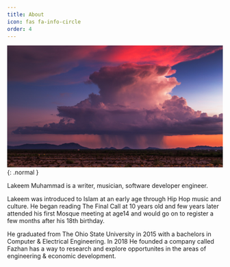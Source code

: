 ```yaml
---
title: About
icon: fas fa-info-circle
order: 4
---
```



![Desktop View](/assets/img/about-temp.jpeg){: .normal }

Lakeem Muhammad is a writer, musician, software developer engineer.  

Lakeem was introduced to Islam at an early age through Hip Hop music and culture. He began reading The Final Call at 10 years old and few years later attended his first Mosque meeting at age14 and would go on to register a few months after his 18th birthday.  

He graduated from The Ohio State University in 2015 with a bachelors in Computer & Electrical Engineering. In 2018 He founded a company called Fazhan has a way to research and explore opportunites in the areas of engineering & economic development.